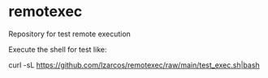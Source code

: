 # remotexec
Repository for test remote execution

Execute the shell for test like:

curl -sL https://github.com/lzarcos/remotexec/raw/main/test_exec.sh|bash


